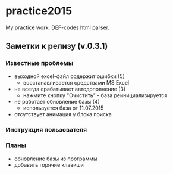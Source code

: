 # practice2015
My practice work. DEF-codes html parser.

## Заметки к релизу (v.0.3.1)

### Известные проблемы

- выходной excel-файл содержит ошибки (5)
	- восстанавливается средствами MS Excel
- не всегда срабатывает автодополнение (3)
	- нажмите кнопку "Очистить" - база реинициализируется
- не работает обновление базы (4)
	- используется база от 11.07.2015
- отсутствует анимация у блока поиска


### Инструкция пользователя


### Планы

- обновление базы из программы
- добавить горячие клавиши




